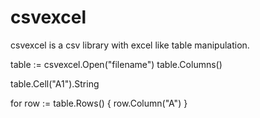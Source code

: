 # csvexcel
csvexcel is a csv library with excel like table manipulation.

table := csvexcel.Open("filename")
table.Columns()



table.Cell("A1").String

for row := table.Rows() {
  row.Column("A")
}

